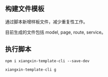 ## 构建文件模板

通过脚本新增样板文件，减少重复性工作。

目前生成的文件包括 model, page, route, service。

## 执行脚本

`npm i xiangxin-template-cli --save-dev`

`xiangxin-template-cli g`

